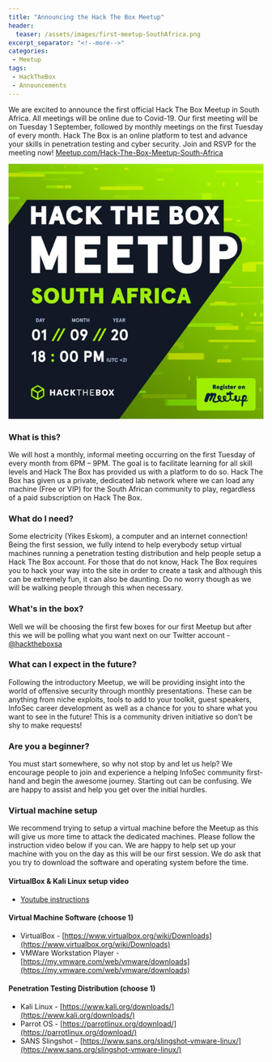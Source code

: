 ```yaml
---
title: "Announcing the Hack The Box Meetup"
header:
  teaser: /assets/images/first-meetup-SouthAfrica.png
excerpt_separator: "<!--more-->"
categories:
 - Meetup
tags:
 - HackTheBox
 - Announcements
---
```


We are excited to announce the first official Hack The Box Meetup in South Africa. All meetings will be online due to Covid-19. Our first meeting will be on Tuesday 1 September, followed by monthly meetings on the first Tuesday of every month. Hack The Box is an online platform to test and advance your skills in penetration testing and cyber security. Join and RSVP for the meeting now!<!--more--> [Meetup.com/Hack-The-Box-Meetup-South-Africa](https://www.meetup.com/Hack-The-Box-Meetup-South-Africa)

[![meeting details](/assets/images/first-meetup-SouthAfrica.png "First Meeting")](https://www.meetup.com/Hack-The-Box-Meetup-South-Africa/events/272077209/)

### What is this?
We will host a monthly, informal meeting occurring on the first Tuesday of every month from 6PM – 9PM. The goal is to facilitate learning for all skill levels and Hack The Box has provided us with a platform to do so. Hack The Box has given us a private, dedicated lab network where we can load any machine (Free or VIP) for the South African community to play, regardless of a paid subscription on Hack The Box.

### What do I need?
Some electricity (Yikes Eskom), a computer and an internet connection! Being the first session, we fully intend to help everybody setup virtual machines running a penetration testing distribution and help people setup a Hack The Box account. For those that do not know, Hack The Box requires you to hack your way into the site in order to create a task and although this can be extremely fun, it can also be daunting. Do no worry though as we will be walking people through this when necessary.

### What's in the box?
Well we will be choosing the first few boxes for our first Meetup but after this we will be polling what you want next on our Twitter account - [@hacktheboxsa](https://twitter.com/hacktheboxsa)

### What can I expect in the future?
Following the introductory Meetup, we will be providing insight into the world of offensive security through monthly presentations. These can be anything from niche exploits, tools to add to your toolkit, guest speakers, InfoSec career development as well as a chance for you to share what you want to see in the future! This is a community driven initiative so don’t be shy to make requests!

### Are you a beginner?
You must start somewhere, so why not stop by and let us help? We encourage people to join and experience a helping InfoSec community first-hand and begin the awesome journey. Starting out can be confusing. We are happy to assist and help you get over the initial hurdles.

### Virtual machine setup
We recommend trying to setup a virtual machine before the Meetup as this will give us more time to attack the dedicated machines. Please follow the instruction video below if you can. We are happy to help set up your machine with you on the day as this will be our first session. We do ask that you try to download the software and operating system before the time.

#### VirtualBox & Kali Linux setup video
* [Youtube instructions](https://www.youtube.com/watch?v=qH8Igk2wF9o)

#### Virtual Machine Software (choose 1)
* VirtualBox - [https://www.virtualbox.org/wiki/Downloads](https://www.virtualbox.org/wiki/Downloads)
* VMWare Workstation Player - [https://my.vmware.com/web/vmware/downloads](https://my.vmware.com/web/vmware/downloads)

#### Penetration Testing Distribution (choose 1)
* Kali Linux - [https://www.kali.org/downloads/](https://www.kali.org/downloads/)
* Parrot OS - [https://parrotlinux.org/download/](https://parrotlinux.org/download/)
* SANS Slingshot - [https://www.sans.org/slingshot-vmware-linux/](https://www.sans.org/slingshot-vmware-linux/)
